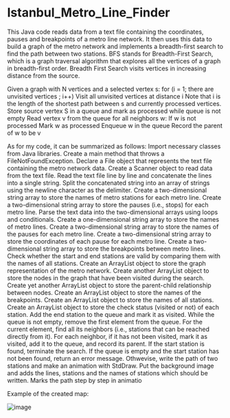 # Istanbul_Metro_Line_Finder

This Java code reads data from a text file containing the coordinates, pauses and breakpoints of a metro line 
network. It then uses this data to build a graph of the metro network and implements a breadth-first search to find 
the path between two stations. BFS stands for Breadth-First Search, which is a graph traversal algorithm that 
explores all the vertices of a graph in breadth-first order. Breadth First Search visits vertices in increasing distance 
from the source.

Given a graph with N vertices and a selected vertex s:
for (i = 1; there are unvisited vertices ; i++)
    Visit all unvisited vertices at distance i
Note that i is the length of the shortest path between s and currently processed vertices.
Store source vertex S in a queue and mark as processed
while queue is not empty
    Read vertex v from the queue
    for all neighbors w:
    If w is not processed
        Mark w as processed
        Enqueue w in the queue
        Record the parent of w to be v
        
As for my code, it can be summarized as follows:
Import necessary classes from Java libraries.
Create a main method that throws a FileNotFoundException.
Declare a File object that represents the text file containing the metro network data.
Create a Scanner object to read data from the text file.
Read the text file line by line and concatenate the lines into a single string.
Split the concatenated string into an array of strings using the newline character as the delimiter.
Create a two-dimensional string array to store the names of metro stations for each metro line.
Create a two-dimensional string array to store the pauses (i.e., stops) for each metro line.
Parse the text data into the two-dimensional arrays using loops and conditionals.
Create a one-dimensional string array to store the names of metro lines.
Create a two-dimensional string array to store the names of the pauses for each metro line.
Create a two-dimensional string array to store the coordinates of each pause for each metro line.
Create a two-dimensional string array to store the breakpoints between metro lines.
Check whether the start and end stations are valid by comparing them with the names of all stations.
Create an ArrayList object to store the graph representation of the metro network.
Create another ArrayList object to store the nodes in the graph that have been visited during the search.
Create yet another ArrayList object to store the parent-child relationship between nodes.
Create an ArrayList object to store the names of the breakpoints.
Create an ArrayList object to store the names of all stations.
Create an ArrayList object to store the check status (visited or not) of each station.
Add the end station to the queue and mark it as visited.
While the queue is not empty, remove the first element from the queue.
For the current element, find all its neighbors (i.e., stations that can be reached directly from it).
For each neighbor, if it has not been visited, mark it as visited, add it to the queue, and record its parent.
If the start station is found, terminate the search.
If the queue is empty and the start station has not been found, return an error message. 
Othwevise, write the path of two stations and make an animation with StdDraw.
Put the background image and adds the lines, stations and the names of stations which should be written.
Marks the path step by step in animatio

Example of the created map:


![image](https://github.com/kerembozkurt2002/Istanbul_Metro_Line_Finder/assets/157289283/ee55f161-b543-4b84-8c30-f8c94225e033)



